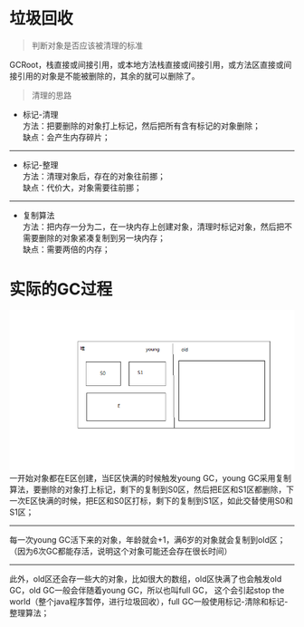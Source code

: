 # 垃圾回收
> 判断对象是否应该被清理的标准

GCRoot，栈直接或间接引用，或本地方法栈直接或间接引用，或方法区直接或间接引用的对象是不能被删除的，其余的就可以删除了。

> 清理的思路
- 标记-清理  
方法：把要删除的对象打上标记，然后把所有含有标记的对象删除；  
缺点：会产生内存碎片；
***
- 标记-整理  
方法：清理对象后，存在的对象往前挪；  
缺点：代价大，对象需要往前挪；
***
- 复制算法  
方法：把内存一分为二，在一块内存上创建对象，清理时标记对象，然后把不需要删除的对象紧凑复制到另一块内存；  
缺点：需要两倍的内存；

# 实际的GC过程
![avatar](img/jvm_heap_gc.png)  
一开始对象都在E区创建，当E区快满的时候触发young GC，young GC采用复制算法，要删除的对象打上标记，剩下的复制到S0区，然后把E区和S1区都删除，下一次E区快满的时候，把E区和S0区打标，剩下的复制到S1区，如此交替使用S0和S1区；  
***
每一次young GC活下来的对象，年龄就会+1，满6岁的对象就会复制到old区；  
（因为6次GC都能存活，说明这个对象可能还会存在很长时间）  
***
此外，old区还会存一些大的对象，比如很大的数组，old区快满了也会触发old GC，old GC一般会伴随着young GC，所以也叫full GC，
这个会引起stop the world（整个java程序暂停，进行垃圾回收），full GC一般使用标记-清除和标记-整理算法；
